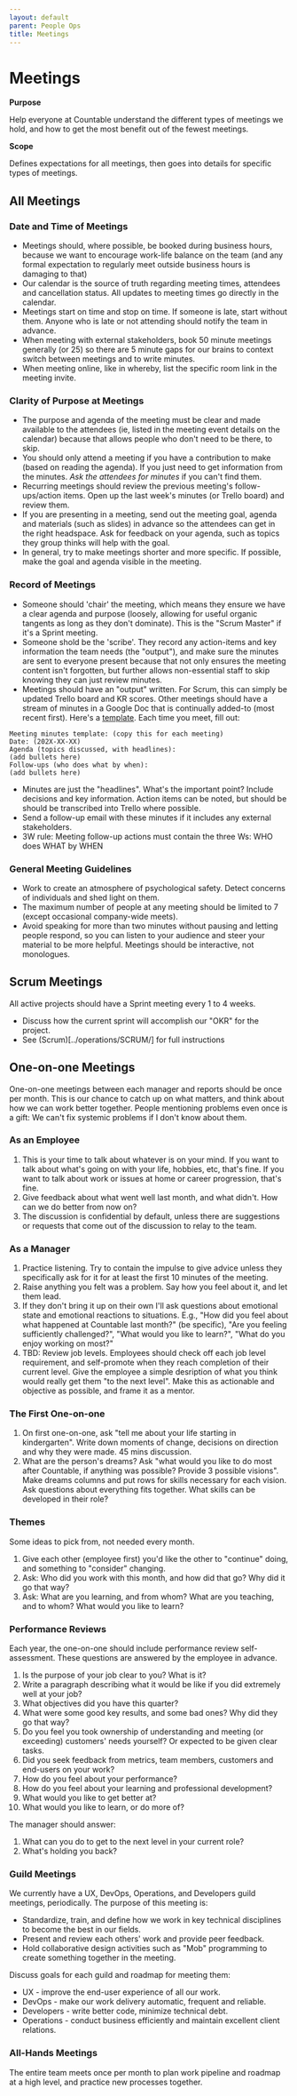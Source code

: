```yaml
---
layout: default
parent: People Ops
title: Meetings
---
```


# Meetings

**Purpose**

Help everyone at Countable understand the different types of meetings we hold, and how to get the most benefit out of the fewest meetings.

**Scope**

Defines expectations for all meetings, then goes into details for specific types of meetings.

## All Meetings

### Date and Time of Meetings

  - Meetings should, where possible, be booked during business hours,
    because we want to encourage work-life balance on the team (and any
    formal expectation to regularly meet outside business hours is
    damaging to that)
  - Our calendar is the source of truth regarding meeting times,
    attendees and cancellation status. All updates to meeting times go
    directly in the calendar.
  - Meetings start on time and stop on time. If someone is late, start
    without them. Anyone who is late or not attending should notify the
    team in advance.
  - When meeting with external stakeholders, book 50 minute meetings
    generally (or 25) so there are 5 minute gaps for our brains to
    context switch between meetings and to write minutes.
  - When meeting online, like in whereby, list the specific room link in
    the meeting invite.

### Clarity of Purpose at Meetings

  - The purpose and agenda of the meeting must be clear and made
    available to the attendees (ie, listed in the meeting event details
    on the calendar) because that allows people who don't need to be
    there, to skip.
  - You should only attend a meeting if you have a contribution to make
    (based on reading the agenda). If you just need to get information
    from the minutes. *Ask the attendees for minutes* if you can't find
    them.
  - Recurring meetings should review the previous meeting's
    follow-ups/action items. Open up the last week's minutes (or Trello
    board) and review them.
  - If you are presenting in a meeting, send out the meeting goal,
    agenda and materials (such as slides) in advance so the attendees
    can get in the right headspace. Ask for feedback on your agenda,
    such as topics they group thinks will help with the goal.
  - In general, try to make meetings shorter and more specific. If
    possible, make the goal and agenda visible in the meeting.

### Record of Meetings

  - Someone should 'chair' the meeting, which means they ensure we have
    a clear agenda and purpose (loosely, allowing for useful organic
    tangents as long as they don't dominate). This is the "Scrum Master"
    if it's a Sprint meeting.
  - Someone shold be the 'scribe'. They record any action-items and key
    information the team needs (the "output"), and make sure the minutes
    are sent to everyone present because that not only ensures the
    meeting content isn't forgotten, but further allows non-essential
    staff to skip knowing they can just review minutes.
  - Meetings should have an "output" written. For Scrum, this can simply
    be updated Trello board and KR scores. Other meetings should have a
    stream of minutes in a Google Doc that is continually added-to (most
    recent first). Here's a
    [template](https://docs.google.com/document/d/13iyjpQAuxwlEYiW85tJbufXrC-CAw-0AAdzO9FzHSio/edit?folder=1EJtwoxGXasYlv3UbRuzxKVNfgArFSJMn#).
    Each time you meet, fill out:

<!-- end list -->

    Meeting minutes template: (copy this for each meeting)
    Date: (202X-XX-XX)
    Agenda (topics discussed, with headlines): 
    (add bullets here)
    Follow-ups (who does what by when):
    (add bullets here)

  - Minutes are just the "headlines". What's the important point?
    Include decisions and key information. Action items can be noted,
    but should be should be transcribed into Trello where possible.
  - Send a follow-up email with these minutes if it includes any
    external stakeholders.
  - 3W rule: Meeting follow-up actions must contain the three Ws: WHO
    does WHAT by WHEN

### General Meeting Guidelines

  - Work to create an atmosphere of psychological safety. Detect
    concerns of individuals and shed light on them.
  - The maximum number of people at any meeting should be limited to 7
    (except occasional company-wide meets).
  - Avoid speaking for more than two minutes without pausing and letting
    people respond, so you can listen to your audience and steer your
    material to be more helpful. Meetings should be interactive, not
    monologues.

## Scrum Meetings

All active projects should have a Sprint meeting every 1 to 4 weeks.

  - Discuss how the current sprint will accomplish our "OKR" for the
    project.
  - See (Scrum)[../operations/SCRUM/] for full instructions

## One-on-one Meetings

One-on-one meetings between each manager and reports should be once per
month. This is our chance to catch up on what matters, and think about
how we can work better together. People mentioning problems even once is
a gift: We can't fix systemic problems if I don't know about them.

### As an Employee

1.  This is your time to talk about whatever is on your mind. If you
    want to talk about what's going on with your life, hobbies, etc,
    that's fine. If you want to talk about work or issues at home or
    career progression, that's fine.
2.  Give feedback about what went well last month, and what didn't. How
    can we do better from now on?
3.  The discussion is confidential by default, unless there are
    suggestions or requests that come out of the discussion to relay to
    the team.

### As a Manager

1.  Practice listening. Try to contain the impulse to give advice unless
    they specifically ask for it for at least the first 10 minutes of
    the meeting.
2.  Raise anything you felt was a problem. Say how you feel about it,
    and let them lead.
3.  If they don't bring it up on their own I'll ask questions about
    emotional state and emotional reactions to situations. E.g., "How
    did you feel about what happened at Countable last month?" (be
    specific), "Are you feeling sufficiently challenged?", "What would
    you like to learn?", "What do you enjoy working on most?"
4.  TBD: Review job levels. Employees should check off each job level
    requirement, and self-promote when they reach completion of their
    current level. Give the employee a simple desription of what you
    think would really get them "to the next level". Make this as
    actionable and objective as possible, and frame it as a mentor.

### The First One-on-one

1.  On first one-on-one, ask "tell me about your life starting in
    kindergarten". Write down moments of change, decisions on direction
    and why they were made. 45 mins discussion.
2.  What are the person's dreams? Ask "what would you like to do most
    after Countable, if anything was possible? Provide 3 possible
    visions". Make dreams columns and put rows for skills necessary for
    each vision. Ask questions about everything fits together. What
    skills can be developed in their role?

### Themes

Some ideas to pick from, not needed every month.

1.  Give each other (employee first) you'd like the other to "continue"
    doing, and something to "consider" changing.
2.  Ask: Who did you work with this month, and how did that go? Why did
    it go that way?
3.  Ask: What are you learning, and from whom? What are you teaching,
    and to whom? What would you like to learn?

### Performance Reviews

Each year, the one-on-one should include performance review
self-assessment. These questions are answered by the employee in
advance.

1.  Is the purpose of your job clear to you? What is it?
2.  Write a paragraph describing what it would be like if you did
    extremely well at your job?
3.  What objectives did you have this quarter?
4.  What were some good key results, and some bad ones? Why did they go
    that way?
5.  Do you feel you took ownership of understanding and meeting (or
    exceeding) customers' needs yourself? Or expected to be given clear
    tasks.
6.  Did you seek feedback from metrics, team members, customers and
    end-users on your work?
7.  How do you feel about your performance?
8.  How do you feel about your learning and professional development?
9.  What would you like to get better at?
10. What would you like to learn, or do more of?

The manager should answer:

1.  What can you do to get to the next level in your current role?
2.  What's holding you back?

### Guild Meetings

We currently have a UX, DevOps, Operations, and Developers guild
meetings, periodically. The purpose of this meeting is:

  - Standardize, train, and define how we work in key technical
    disciplines to become the best in our fields.
  - Present and review each others' work and provide peer feedback.
  - Hold collaborative design activities such as "Mob" programming to
    create something together in the meeting.

Discuss goals for each guild and roadmap for meeting them:

  - UX - improve the end-user experience of all our work.
  - DevOps - make our work delivery automatic, frequent and reliable.
  - Developers - write better code, minimize technical debt.
  - Operations - conduct business efficiently and maintain excellent
    client relations.

### All-Hands Meetings

The entire team meets once per month to plan work pipeline and roadmap
at a high level, and practice new processes together.
